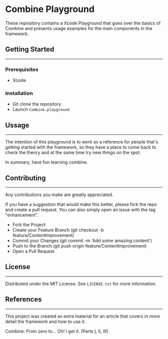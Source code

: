 # Combine Playground
These repository contains a Xcode Playground that goes over the basics of Combine and presents usage examples for the main components in the framework.



## Getting Started
-----

### Prerequisites
- Xcode

### Installation
- Git clone the repository
- Launch `Combine.playground`



## Ussage

-----

The intention of this playground is to work as a reference for people that's getting started with the framework, so they have a place to come back to check the theory and at the same time try new things on the spot.

In summary, have fun learning combine.



## Contributing

-----

Any contributions you make are greatly appreciated.

If you have a suggestion that would make this better, please fork the repo and create a pull request. You can also simply open an issue with the tag "enhancement".

- Fork the Project
- Create your Feature Branch (git checkout -b feature/ContentImprovement)
- Commit your Changes (git commit -m 'Add some amazing content')
- Push to the Branch (git push origin feature/ContentImprovement)
- Open a Pull Request



## License

------

Distributed under the MIT License. See `LICENSE.txt` for more information.



## References

------

This project was created as extra material for an article that covers in more detail the framework and how to use it.

Combine: From zero to… Oh! I get it. (Parts [I](https://medium.com/dev-jam/combine-from-zero-to-oh-i-get-it-part-i-6aa9ced8e5f), II, III)
